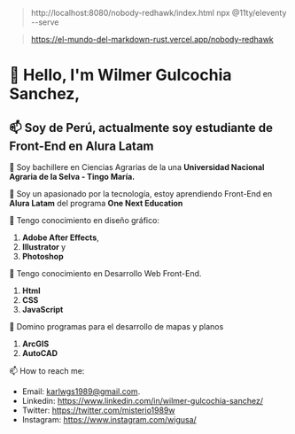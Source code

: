 > http://localhost:8080/nobody-redhawk/index.html npx @11ty/eleventy --serve

> https://el-mundo-del-markdown-rust.vercel.app/nobody-redhawk

# 👋 Hello, I'm Wilmer Gulcochia Sanchez, 
## 📫 Soy de Perú, actualmente soy estudiante de Front-End en Alura Latam
🌱 Soy bachillere en Ciencias Agrarias de la una **Universidad Nacional Agraria de la Selva - Tingo María.**

👀 Soy un apasionado por la tecnología, estoy aprendiendo Front-End en **Alura Latam** del programa **One Next Education**

🎇 Tengo conocimiento en diseño gráfico:
1. **Adobe After Effects**, 
1. **Illustrator** y 
3. **Photoshop**

🎇 Tengo conocimiento en Desarrollo Web Front-End.
1. **Html**
2. **CSS**
3. **JavaScript**

🎇 Domino programas para el desarrollo de mapas y planos
1. **ArcGIS**
2. **AutoCAD**

📫 How to reach me:
- Email: karlwgs1989@gmail.com.
- Linkedin: https://www.linkedin.com/in/wilmer-gulcochia-sanchez/
- Twitter: https://twitter.com/misterio1989w
- Instagram: https://www.instagram.com/wigusa/
